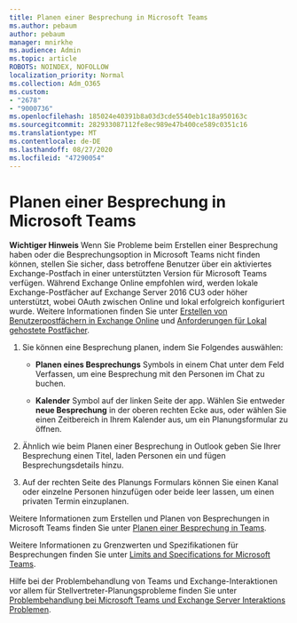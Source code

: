 ```yaml
---
title: Planen einer Besprechung in Microsoft Teams
ms.author: pebaum
author: pebaum
manager: mnirkhe
ms.audience: Admin
ms.topic: article
ROBOTS: NOINDEX, NOFOLLOW
localization_priority: Normal
ms.collection: Adm_O365
ms.custom:
- "2678"
- "9000736"
ms.openlocfilehash: 185024e40391b8a03d3cde5540eb1c18a950163c
ms.sourcegitcommit: 282933087112fe8ec989e47b400ce589c0351c16
ms.translationtype: MT
ms.contentlocale: de-DE
ms.lasthandoff: 08/27/2020
ms.locfileid: "47290054"
---
```

# <a name="schedule-a-meeting-in-teams"></a>Planen einer Besprechung in Microsoft Teams

**Wichtiger Hinweis** Wenn Sie Probleme beim Erstellen einer Besprechung haben oder die Besprechungsoption in Microsoft Teams nicht finden können, stellen Sie sicher, dass betroffene Benutzer über ein aktiviertes Exchange-Postfach in einer unterstützten Version für Microsoft Teams verfügen. Während Exchange Online empfohlen wird, werden lokale Exchange-Postfächer auf Exchange Server 2016 CU3 oder höher unterstützt, wobei OAuth zwischen Online und lokal erfolgreich konfiguriert wurde. Weitere Informationen finden Sie unter [Erstellen von Benutzerpostfächern in Exchange Online](https://docs.microsoft.com/exchange/recipients-in-exchange-online/create-user-mailboxes) und [Anforderungen für Lokal gehostete Postfächer](https://docs.microsoft.com/microsoftteams/exchange-teams-interact#requirements-for-mailboxes-hosted-on-premises). 

1. Sie können eine Besprechung planen, indem Sie Folgendes auswählen:

    - **Planen eines Besprechungs** Symbols in einem Chat unter dem Feld Verfassen, um eine Besprechung mit den Personen im Chat zu buchen.

    - **Kalender** Symbol auf der linken Seite der app. Wählen Sie entweder **neue Besprechung** in der oberen rechten Ecke aus, oder wählen Sie einen Zeitbereich in Ihrem Kalender aus, um ein Planungsformular zu öffnen.

2. Ähnlich wie beim Planen einer Besprechung in Outlook geben Sie Ihrer Besprechung einen Titel, laden Personen ein und fügen Besprechungsdetails hinzu.

3. Auf der rechten Seite des Planungs Formulars können Sie einen Kanal oder einzelne Personen hinzufügen oder beide leer lassen, um einen privaten Termin einzuplanen.

Weitere Informationen zum Erstellen und Planen von Besprechungen in Microsoft Teams finden Sie unter [Planen einer Besprechung in Teams](https://support.office.com/article/Schedule-a-meeting-in-Teams-943507a9-8583-4c58-b5d2-8ec8265e04e5).

Weitere Informationen zu Grenzwerten und Spezifikationen für Besprechungen finden Sie unter [Limits and Specifications for Microsoft Teams](https://docs.microsoft.com/microsoftteams/limits-specifications-teams#meetings-and-calls).

Hilfe bei der Problembehandlung von Teams und Exchange-Interaktionen vor allem für Stellvertreter-Planungsprobleme finden Sie unter [Problembehandlung bei Microsoft Teams und Exchange Server Interaktions Problemen](https://docs.microsoft.com/microsoftteams/troubleshoot/known-issues/teams-exchange-interaction-issue).